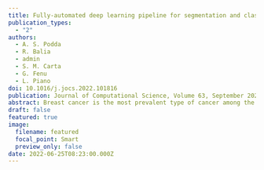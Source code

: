 ```yaml
---
title: Fully-automated deep learning pipeline for segmentation and classification of breast ultrasound images
publication_types:
  - "2"
authors:
  - A. S. Podda
  - R. Balia
  - admin
  - S. M. Carta
  - G. Fenu
  - L. Piano
doi: 10.1016/j.jocs.2022.101816
publication: Journal of Computational Science, Volume 63, September 2022, 101816
abstract: Breast cancer is the most prevalent type of cancer among the female world population. Its early detection has a crucial role in enhancing the effectiveness of treatments, as well as reducing serious complications and deaths. Ultrasound imaging represents a standard diagnostic technique for this purpose, due to its low invasiveness and cost. However, as this technique is susceptible to a certain degree of uncertainty, computer-aided solutions have been proposed in recent years to reduce the operator workload and improve the accuracy of diagnoses. Following this trend, the present study aims to design and propose a fully-automated and multi-layer pipeline for the segmentation and classification of breast lesions associated with cancer risk, from ultrasound images. To achieve this goal, we first evaluate and compare the performance of several Convolutional Neural Network (CNN) architectures in tackling the above tasks. Then, we combine the performance of such networks through specialized ensembles, to better discriminate among heterogeneous cases. Lastly, we present a novel step of cyclic mutual optimization that exploits the intermediate results of the classification step to improve the segmentation outcome and vice versa, in an iterative manner. Experimental findings obtained on public datasets show the superiority of the ensemble methods over the individual networks. Moreover, with a Dice coefficient of 82% in the segmentation task and an accuracy of 91% in the classification task, our best configuration also shows to be competitive with respect to the state-of-the-art.
draft: false
featured: true
image:
  filename: featured
  focal_point: Smart
  preview_only: false
date: 2022-06-25T08:23:00.000Z
---
```


